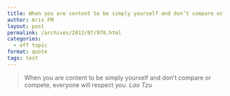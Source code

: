 ```yaml
---
title: When you are content to be simply yourself and don’t compare or compete, everyone will respect you.
author: Aris FM
layout: post
permalink: /archives/2013/07/978.html
categories:
  - off topic
format: quote
tags: test
---
```

> When you are content to be simply yourself and don’t compare or compete, everyone will respect you.
<cite>Lao Tzu</cite>